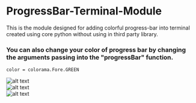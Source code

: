 # ProgressBar-Terminal-Module
This is the module designed for adding colorful progress-bar into terminal created using core python without using in third party library. 
### You can also change your color of progress bar by changing the arguments passing into the "progressBar" function.
 ```color = colorama.Fore.GREEN ```

![alt text](https://github.com/PeeusD/ProgressBar-Terminal-Module/blob/main/gitpics/1.png) <br>
![alt text](https://github.com/PeeusD/ProgressBar-Terminal-Module/blob/main/gitpics/2.png) <br>
![alt text](https://github.com/PeeusD/ProgressBar-Terminal-Module/blob/main/gitpics/3.png) <br>


